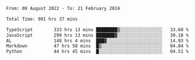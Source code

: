 
<!--START_SECTION:waka-->

```txt
From: 09 August 2022 - To: 21 February 2024

Total Time: 991 hrs 37 mins

TypeScript        333 hrs 13 mins ████████▒░░░░░░░░░░░░░░░░   33.60 %
JavaScript        299 hrs 13 mins ███████▓░░░░░░░░░░░░░░░░░   30.18 %
AL                148 hrs 4 mins  ███▓░░░░░░░░░░░░░░░░░░░░░   14.93 %
Markdown          47 hrs 58 mins  █▒░░░░░░░░░░░░░░░░░░░░░░░   04.84 %
Python            44 hrs 45 mins  █░░░░░░░░░░░░░░░░░░░░░░░░   04.51 %
```

<!--END_SECTION:waka-->











